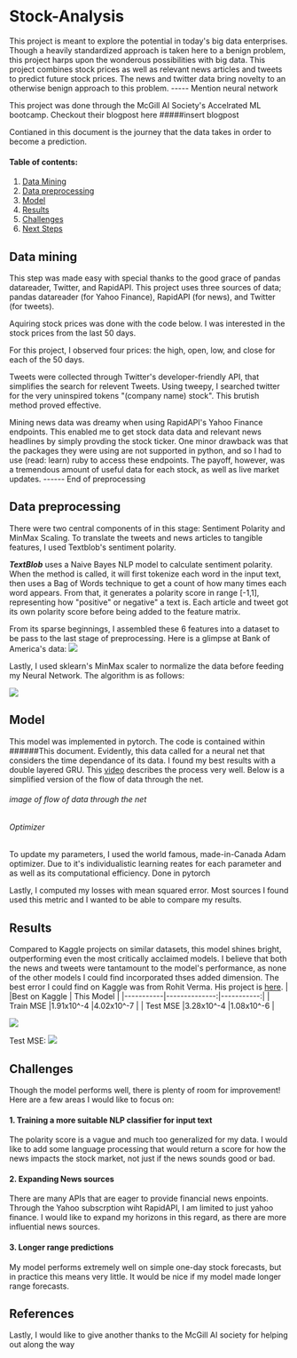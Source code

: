 # Stock-Analysis

This project is meant to explore the potential in today's big data enterprises. Though a heavily standardized approach is taken here to a benign problem, this project harps upon the wonderous possibilities with big data. This project combines stock prices as well as relevant news articles and tweets to predict future stock prices. The news and twitter data bring novelty to an otherwise benign approach to this problem. ----- Mention neural network

This project was done through the McGill AI Society's Accelrated ML bootcamp. Checkout their blogpost here #####insert blogpost

Contianed in this document is the journey that the data takes in order to become a prediction.

#### Table of contents:
1. [Data Mining](https://github.com/j-c-carr/Stock-Analysis/blob/master/README.md#data-mining)
2. [Data preprocessing](https://github.com/j-c-carr/Stock-Analysis/blob/master/README.md#data-preprocessing)
3. [Model](https://github.com/j-c-carr/Stock-Analysis/blob/master/README.md#model)
4. [Results](https://github.com/j-c-carr/Stock-Analysis/blob/master/README.md#results)
5. [Challenges](https://github.com/j-c-carr/Stock-Analysis/blob/master/README.md#challenges)
6. [Next Steps](https://github.com/j-c-carr/Stock-Analysis/blob/master/README.md#references)

## Data mining
This step was made easy with special thanks to the good grace of pandas datareader, Twitter, and RapidAPI. This project uses three sources of data; pandas datareader (for Yahoo Finance), RapidAPI (for news), and Twitter (for tweets).

Aquiring stock prices was done with the code below. I was interested in the stock prices from the last 50 days.

For this project, I observed four prices: the high, open, low, and close for each of the 50 days.

Tweets were collected through Twitter's developer-friendly API, that simplifies the search for relevent Tweets. Using tweepy, I searched twitter for the very uninspired tokens "(company name) stock". This brutish method proved effective.

Mining news data was dreamy when using RapidAPI's Yahoo Finance endpoints. This enabled me to get stock data data and relevant news headlines by simply provding the stock ticker. One minor drawback was that the packages they were using are not supported in python, and so I had to use (read: learn) ruby to access these endpoints. The payoff, however, was a tremendous amount of useful data for each stock, as well as live market updates.
 ------ End of preprocessing
 
## Data preprocessing
There were two central components of in this stage: Sentiment Polarity and MinMax Scaling.
To translate the tweets and news articles to tangible features, I used Textblob's sentiment polarity.


<strong><em>TextBlob</em></strong> uses a Naive Bayes NLP model to calculate sentiment polarity. When the method is called, it will first tokenize each word in the input text, then uses a Bag of Words technique to get a count of how many times each word appears. From that, it generates a polarity score in range [-1,1],  representing how "positive" or negative" a text is. Each article and tweet got its own polarity score before being added to the feature matrix.

From its sparse beginnings, I assembled these 6 features into a dataset to be pass to the last stage of preprocessing. Here is a glimpse at Bank of America's data:
![](https://github.com/j-c-carr/Stock-Analysis/blob/master/.extras/sampData.png)

Lastly, I used sklearn's MinMax scaler to normalize the data before feeding my Neural Network. The algorithm is as follows:

![](https://github.com/j-c-carr/Stock-Analysis/blob/master/.extras/minmax.png)

## Model
This model was implemented in pytorch. The code is contained within ######This document. Evidently, this data called for a neural net that considers the time dependance of its data. I found my best results with a double layered GRU. This [video](https://www.youtube.com/watch?v=pYRIOGTPRPU) describes the process very well. Below is a simplified version of the flow of data through the net.
###### image of flow of data through the net

###### Optimizer
To update my parameters, I used the world famous, made-in-Canada Adam optimizer. Due to it's individualistic learning reates for each parameter and as well as its computational efficiency.
Done in pytorch

Lastly, I computed my losses with mean squared error. Most sources I found used this metric and I wanted to be able to compare my results.

## Results
Compared to Kaggle projects on similar datasets, this model shines bright, outperforming even the most critically acclaimed models. I believe that both the news and tweets were tantamount to the model's performance, as none of the other models I could find incorporated thses added dimension. The best error I could find on Kaggle was from Rohit Verma. His project is [here](https://github.com/deadskull7/New-York-Stock-Exchange-Predictions-RNN-LSTM).
|           |Best on Kaggle | This Model |
|-----------|--------------:|-----------:|
| Train MSE |1.91x10^-4     |4.02x10^-7  |
| Test MSE  |3.28x10^-4     |1.08x10^-6  |

![](https://github.com/j-c-carr/Stock-Analysis/blob/master/.extras/compError.png)

Test MSE:
![](https://github.com/j-c-carr/Stock-Analysis/blob/master/.extras/errs.png)



## Challenges
Though the model performs well, there is plenty of room for improvement! Here are a few areas I would like to focus on:
#### 1. Training a more suitable NLP classifier for input text
The polarity score is a vague and much too generalized for my data. I would like to add some language processing that would return a score for how the news impacts the stock market, not just if the news sounds good or bad.

#### 2. Expanding News sources
There are many APIs that are eager to provide financial news enpoints. Through the Yahoo subscrption wiht RapidAPI, I am limited to just yahoo finance. I would like to expand my horizons in this regard, as there are more influential news sources.

#### 3. Longer range predictions
My model performs extremely well on simple one-day stock forecasts, but in practice this means very little. It would be nice if my model made longer range forecasts.

## References
Lastly, I would like to give another thanks to the McGill AI society for helping out along the way

